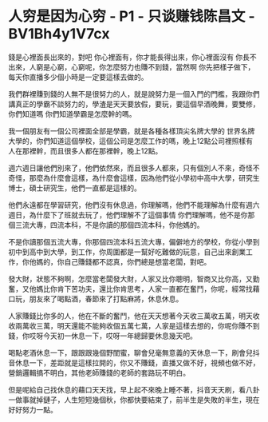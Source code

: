 # 人穷是因为心穷 - P1 - 只谈赚钱陈昌文 - BV1Bh4y1V7cx

錢是心裡面長出來的，對吧 你心裡面有，你才能長得出來，你心裡面沒有 你長不出來，人窮是心窮，心窮呢，你怎麼努力也賺不到錢，當然啊 你先把樣子做下，每天你直播多少個小時是一定要這樣去做的。

我們群裡賺到錢的人無不是很努力的人，就是說努力是一個入門的門檻，我跟你們講真正的學霸不談努力的，學渣是天天要放假，要玩，要這個早酒晚舞，要雙修，你們知道嗎 你們知道學霸是怎麼幹的嗎。

我一個朋友有一個公司裡面全部是學霸，就是各種各樣頂尖名牌大學的 世界名牌大學的，你們知道這個學校，這個公司是怎麼工作的嗎，晚上12點公司裡照樣有人在那裡幹，而且很多人都在那裡幹，晚上12點。

週六週日讓他們別來了，他們依然來，而且很多人都來，只有個別人不來，奇怪不奇怪，那麼為什麼會這樣，為什麼會這樣，因為他們從小學初中高中大學，研究生博士，碩士研究生，他們一直都是這樣的。

他們永遠都在學習研究，他們沒有休息過，你理解嗎，他們不能理解為什麼有週六週日，為什麼下了班就去玩了，他們理解不了這個事情 你們理解嗎，他不是你那個三流大專，四流本科，不是你讀的那個四流本科，你他媽的。

不是你讀那個五流大專，你那個四流本科五流大專，偏僻地方的學校，你從小學到初中到高中到大學，到工作，你周圍都是一幫好吃難做的玩意，自己出來創業工作，你他媽的，你自己賺錢都不認真，你們總是想當老闆，對吧。

發大財，狀態不夠啊，怎麼當老闆發大財，人家又比你聰明，智商又比你高，又勤奮，又他媽比你肯下苦功夫，還比你肯思考，人家一直都在奮鬥，你呢，經常找藉口玩，朋友來了喝點酒，春節來了打點麻將，休息休息。

人家賺錢比你多的人，他在不斷的奮鬥，他在天天想著今天收三萬收五萬，明天收收兩萬收三萬，明天還能不能夠收個五萬七萬，人家是這樣去想的，你呢你賺不到錢，你哎呀今天初一休息一下，哎呀一年總歸要休息幾天吧。

喝點老酒休息一下，跟跟跟幾個野閨蜜，聊會兒毫無意義的天休息一下，刷會兒抖音休息一下，差距就是這樣拉開的，你又不賺錢，直播又做不好，視頻也做不好，營銷邏輯搞不明白，其他老師賺錢的老師的套路玩不明白。

但是呢給自己找休息的藉口天天找，早上起不來晚上睡不著，抖音天天刷，看八卦一做事就掉鏈子，人生短短幾個秋，你都快要結束了，前半生是失敗的半生，現在好好努力一點。

